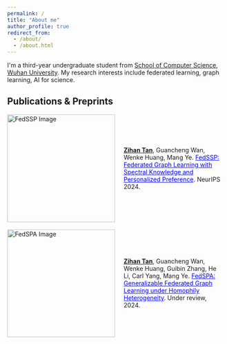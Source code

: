 ```yaml
---
permalink: /
title: "About me"
author_profile: true
redirect_from: 
  - /about/
  - /about.html
---
```


I'm a third-year undergraduate student from [School of Computer Science](https://cs.whu.edu.cn/), [Wuhan University](https://www.whu.edu.cn/). My research interests include federated learning, graph learning, AI for science.

## Publications & Preprints

<div style="display: flex; align-items: center;">
  <div>
    <img src="/images/fedssp.png" alt="FedSSP Image" width="250">
  </div>
  <div style="margin-left: 20px;">
    <b><u>Zihan Tan</u></b>, Guancheng Wan, Wenke Huang, Mang Ye.  
    <a href="https://arxiv.org/pdf/2410.20105" style="color: blue;">FedSSP: Federated Graph Learning with Spectral Knowledge and Personalized Preference</a>.  
    NeurIPS 2024.
  </div>
</div>

<br>

<div style="display: flex; align-items: center;">
  <div>
    <img src="/images/fedspa.png" alt="FedSPA Image" width="250">
  </div>
  <div style="margin-left: 20px;">
    <b><u>Zihan Tan</u></b>, Guancheng Wan, Wenke Huang, Guibin Zhang, He Li, Carl Yang, Mang Ye.  
    <a href="https://oakleytan.github.io/" style="color: blue;">FedSPA: Generalizable Federated Graph Learning under Homophily Heterogeneity</a>.  
    Under review, 2024.
  </div>
</div>
